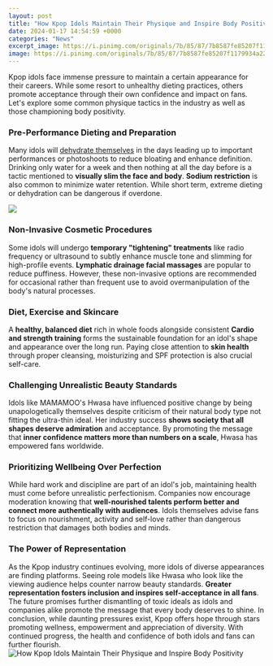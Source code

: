 ```yaml
---
layout: post
title: "How Kpop Idols Maintain Their Physique and Inspire Body Positivity"
date: 2024-01-17 14:54:59 +0000
categories: "News"
excerpt_image: https://i.pinimg.com/originals/7b/85/87/7b8587fe85207f1179934a22df82a475.jpg
image: https://i.pinimg.com/originals/7b/85/87/7b8587fe85207f1179934a22df82a475.jpg
---
```


Kpop idols face immense pressure to maintain a certain appearance for their careers. While some resort to unhealthy dieting practices, others promote acceptance through their own confidence and impact on fans. Let's explore some common physique tactics in the industry as well as those championing body positivity.
### Pre-Performance Dieting and Preparation 
Many idols will [dehydrate themselves](https://fistore.mysenprints.com/collection/abril) in the days leading up to important performances or photoshoots to reduce bloating and enhance definition. Drinking only water for a week and then nothing at all the day before is a tactic mentioned to **visually slim the face and body**. **Sodium restriction** is also common to minimize water retention. While short term, extreme dieting or dehydration can be dangerous if overdone.

![](https://1409791524.rsc.cdn77.org/data/images/full/563147/1.jpg?w=900)
### Non-Invasive Cosmetic Procedures 
Some idols will undergo **temporary "tightening" treatments** like radio frequency or ultrasound to subtly enhance muscle tone and slimming for high-profile events. **Lymphatic drainage facial massages** are popular to reduce puffiness. However, these non-invasive options are recommended for occasional rather than frequent use to avoid overmanipulation of the body's natural processes. 
### Diet, Exercise and Skincare 
A **healthy, balanced diet** rich in whole foods alongside consistent **Cardio and strength training** forms the sustainable foundation for an idol's shape and appearance over the long run. Paying close attention to **skin health** through proper cleansing, moisturizing and SPF protection is also crucial self-care.
### Challenging Unrealistic Beauty Standards 
Idols like MAMAMOO's Hwasa have influenced positive change by being unapologetically themselves despite criticism of their natural body type not fitting the ultra-thin ideal. Her industry success **shows society that all shapes deserve admiration** and acceptance. By promoting the message that **inner confidence matters more than numbers on a scale**, Hwasa has empowered fans worldwide.
### Prioritizing Wellbeing Over Perfection 
While hard work and discipline are part of an idol's job, maintaining health must come before unrealistic perfectionism. Companies now encourage moderation knowing that **well-nourished talents perform better and connect more authentically with audiences**. Idols themselves advise fans to focus on nourishment, activity and self-love rather than dangerous restriction that damages both bodies and minds. 
### The Power of Representation 
As the Kpop industry continues evolving, more idols of diverse appearances are finding platforms. Seeing role models like Hwasa who look like the viewing audience helps counter narrow beauty standards. **Greater representation fosters inclusion and inspires self-acceptance in all fans**. The future promises further dismantling of toxic ideals as idols and companies alike promote the message that every body deserves to shine.
In conclusion, while daunting pressures exist, Kpop offers hope through stars promoting wellness, empowerment and appreciation of diversity. With continued progress, the health and confidence of both idols and fans can further flourish.
![How Kpop Idols Maintain Their Physique and Inspire Body Positivity](https://i.pinimg.com/originals/7b/85/87/7b8587fe85207f1179934a22df82a475.jpg)